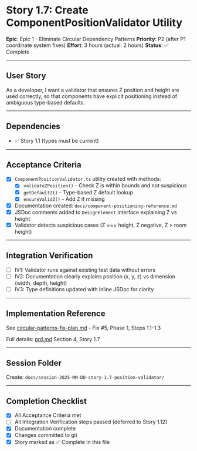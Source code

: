 # Story 1.7: Create ComponentPositionValidator Utility

**Epic**: Epic 1 - Eliminate Circular Dependency Patterns
**Priority**: P2 (after P1 coordinate system fixes)
**Effort**: 3 hours (actual: 2 hours)
**Status**: ✅ Complete

---

## User Story

As a developer,
I want a validator that ensures Z position and height are used correctly,
so that components have explicit positioning instead of ambiguous type-based defaults.

---

## Dependencies

- ✅ Story 1.1 (types must be current)

---

## Acceptance Criteria

- [x] `ComponentPositionValidator.ts` utility created with methods:
  - [x] `validateZPosition()` - Check Z is within bounds and not suspicious
  - [x] `getDefaultZ()` - Type-based Z default lookup
  - [x] `ensureValidZ()` - Add Z if missing
- [x] Documentation created: `docs/component-positioning-reference.md`
- [x] JSDoc comments added to `DesignElement` interface explaining Z vs height
- [x] Validator detects suspicious cases (Z === height, Z negative, Z > room height)

---

## Integration Verification

- [ ] IV1: Validator runs against existing test data without errors
- [ ] IV2: Documentation clearly explains position (x, y, z) vs dimension (width, depth, height)
- [ ] IV3: Type definitions updated with inline JSDoc for clarity

---

## Implementation Reference

See [circular-patterns-fix-plan.md](../circular-patterns-fix-plan.md) - Fix #5, Phase 1, Steps 1.1-1.3

Full details: [prd.md](../prd.md) Section 4, Story 1.7

---

## Session Folder

Create: `docs/session-2025-MM-DD-story-1.7-position-validator/`

---

## Completion Checklist

- [x] All Acceptance Criteria met
- [ ] All Integration Verification steps passed (deferred to Story 1.12)
- [x] Documentation complete
- [x] Changes committed to git
- [x] Story marked as ✅ Complete in this file
